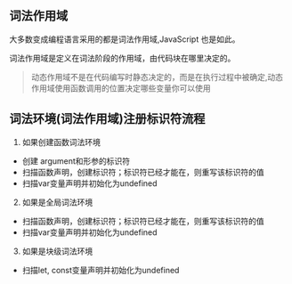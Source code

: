 ## 词法作用域
大多数变成编程语言采用的都是词法作用域,JavaScript 也是如此。

词法作用域是定义在词法阶段的作用域，由代码块在哪里决定的。

> 动态作用域不是在代码编写时静态决定的，而是在执行过程中被确定,动态作用域使用函数调用的位置决定哪些变量你可以使用

## 词法环境(词法作用域)注册标识符流程
1. 如果创建函数词法环境
  - 创建 argument和形参的标识符
  - 扫描函数声明，创建标识符；标识符已经才能在，则重写该标识符的值
  - 扫描var变量声明并初始化为undefined

2. 如果是全局词法环境
  - 扫描函数声明，创建标识符；标识符已经才能在，则重写该标识符的值
  - 扫描var变量声明并初始化为undefined

3. 如果是块级词法环境
  - 扫描let, const变量声明并初始化为undefined